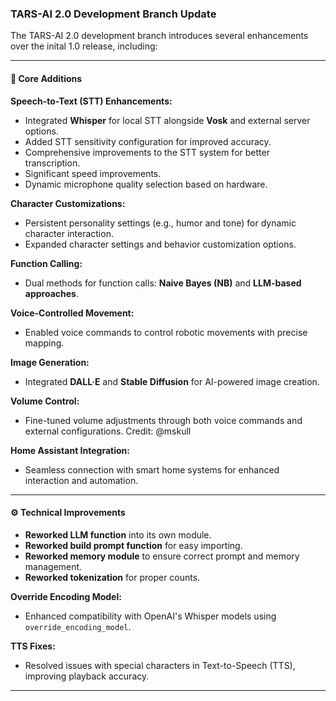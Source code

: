 ### TARS-AI 2.0 Development Branch Update

The TARS-AI 2.0 development branch introduces several enhancements over the inital 1.0 release, including:

---

#### 🚀 **Core Additions**  

**Speech-to-Text (STT) Enhancements:**  
- Integrated **Whisper** for local STT alongside **Vosk** and external server options.  
- Added STT sensitivity configuration for improved accuracy.  
- Comprehensive improvements to the STT system for better transcription.  
- Significant speed improvements.  
- Dynamic microphone quality selection based on hardware.  

**Character Customizations:**  
- Persistent personality settings (e.g., humor and tone) for dynamic character interaction.  
- Expanded character settings and behavior customization options.  

**Function Calling:**  
- Dual methods for function calls: **Naive Bayes (NB)** and **LLM-based approaches**.  

**Voice-Controlled Movement:**  
- Enabled voice commands to control robotic movements with precise mapping.  

**Image Generation:**  
- Integrated **DALL·E** and **Stable Diffusion** for AI-powered image creation.  

**Volume Control:**  
- Fine-tuned volume adjustments through both voice commands and external configurations. Credit: @mskull

**Home Assistant Integration:**  
- Seamless connection with smart home systems for enhanced interaction and automation.  

---

#### ⚙️ **Technical Improvements**

- **Reworked LLM function** into its own module.  
- **Reworked build prompt function** for easy importing.  
- **Reworked memory module** to ensure correct prompt and memory management.  
- **Reworked tokenization** for proper counts.  

**Override Encoding Model:**  
- Enhanced compatibility with OpenAI's Whisper models using `override_encoding_model`.  

**TTS Fixes:**  
- Resolved issues with special characters in Text-to-Speech (TTS), improving playback accuracy.  

---
